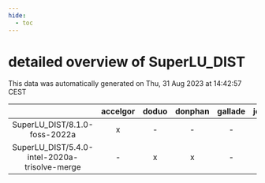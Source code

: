 ```yaml
---
hide:
  - toc
---
```


detailed overview of SuperLU_DIST
=================================


This data was automatically generated on Thu, 31 Aug 2023 at 14:42:57 CEST  

| |accelgor|doduo|donphan|gallade|joltik|skitty|swalot|victini|
| :---: | :---: | :---: | :---: | :---: | :---: | :---: | :---: | :---: |
|SuperLU_DIST/8.1.0-foss-2022a|x|-|-|-|-|-|-|-|
|SuperLU_DIST/5.4.0-intel-2020a-trisolve-merge|-|x|x|-|x|x|x|x|
